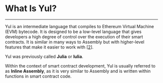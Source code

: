 # What Is Yul?

---

Yul is an intermediate language that compiles to Ethereum Virtual Machine (EVM) bytecode. It is designed to be a 
low-level language that gives developers a high degree of control over the execution of their smart contracts. It is 
similar in many ways to Assembly but with higher-level features that make it easier to work with [[2](https://www.quicknode.com/guides/ethereum-development/smart-contracts/what-is-yul#what-is-yul)].

Yul was previously called **Julia** or **Iulia**.

Within the context of smart contract development, Yul is usually referred to as **Inline Assembly**, as it is very 
similar to Assembly and is written within functions in smart contract code.